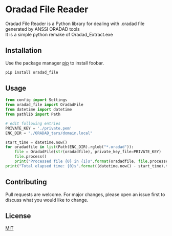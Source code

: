 # Oradad File Reader  

Oradad File Reader is a Python library for dealing with .oradad file generated by ANSSI ORADAD tools  
It is a simple python remake of Oradad_Extract.exe

## Installation  

Use the package manager [pip](https://pip.pypa.io/en/stable/) to install foobar.

```bash
pip install oradad_file
```

## Usage  

```python
from config import Settings
from oradad_file import OradadFile
from datetime import datetime
from pathlib import Path

# edit following entries
PRIVATE_KEY = './private.pem'
ENC_DIR = "./ORADAD_tars/domain.local"

start_time = datetime.now()
for oradadfile in list(Path(ENC_DIR).rglob("*.oradad")):
    file = OradadFile(str(oradadfile), private_key_file=PRIVATE_KEY)
    file.process()
    print("Processed file {0} in {1}s".format(oradadfile, file.processed_time.total_seconds()))
print("Total elapsed time: {0}s".format((datetime.now() - start_time).total_seconds()))
```

## Contributing  

Pull requests are welcome. For major changes, please open an issue first to discuss what you would like to change.

## License  

[MIT](https://choosealicense.com/licenses/mit/)